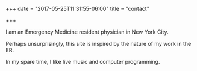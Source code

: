+++
date = "2017-05-25T11:31:55-06:00"
title = "contact"

+++

I am an Emergency Medicine resident physician in New York City. 

Perhaps unsurprisingly, this site is inspired by the nature of my work in the ER. 

In my spare time, I like live music and computer programming. 